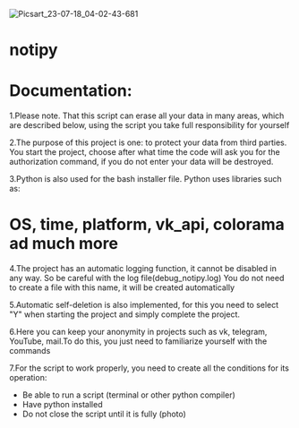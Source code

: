 ![Picsart_23-07-18_04-02-43-681](https://github.com/ArdTae/notipy/assets/137835319/fae3ebad-264d-4ffe-b7a7-bf6de1a39b1b)
# notipy


# Documentation:
1.Please note. That this script can erase all your data in many areas, which are described below, using the script you take full responsibility for yourself

2.The purpose of this project is one: to protect your data from third parties. You start the project, choose after what time the code will ask you for the authorization command, if you do not enter your data will be destroyed.

3.Python is also used for the bash installer file. Python uses libraries such as:
# OS, time, platform, vk_api, colorama ad much more

4.The project has an automatic logging function, it cannot be disabled in any way. So be careful with the log file(debug_notipy.log)
You do not need to create a file with this name, it will be created automatically

5.Automatic self-deletion is also implemented, for this you need to select "Y" when starting the project and simply complete the project.

6.Here you can keep your anonymity in projects such as vk, telegram, YouTube, mail.To do this, you just need to familiarize yourself with the commands

7.For the script to work properly, you need to create all the conditions for its operation:
* Be able to run a script (terminal or other python compiler)
* Have python installed
* Do not close the script until it is fully (photo)